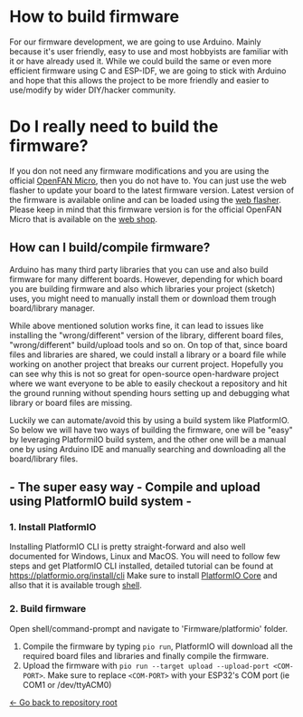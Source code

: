 # How to build firmware

For our firmware development, we are going to use Arduino. Mainly because it's user friendly, easy to use and most hobbyists are familiar with it or have already used it. While we could build the same or even more efficient firmware using C and ESP-IDF, we are going to stick with Arduino and hope that this allows the project to be
more friendly and easier to use/modify by wider DIY/hacker community.

# Do I really need to build the firmware?

If you don not need any firmware modifications and you are using the official [OpenFAN Micro](https://shop.sasakaranovic.com/products/openfan-micro), then you do not have to. You can just use the web flasher to update your board to the latest firmware version.
Latest version of the firmware is available online and can be loaded using the [web flasher](https://docs.sasakaranovic.com/openfan_micro/firmware_upgrade/).
Please keep in mind that this firmware version is for the official OpenFAN Micro that is available on the [web shop](https://shop.sasakaranovic.com/products/openfan-micro).

## How can I build/compile firmware?

Arduino has many third party libraries that you can use and also build firmware for many different boards.
However, depending for which board you are building firmware and also which libraries your project (sketch) uses, you might need to manually install them or download them trough board/library manager.

While above mentioned solution works fine, it can lead to issues like installing the "wrong/different" version of the library, different board files, "wrong/different" build/upload tools and so on.
On top of that, since board files and libraries are shared, we could install a library or a board file while working on another project that breaks our current project.
Hopefully you can see why this is not so great for open-source open-hardware project where we want everyone to be able to easily checkout a repository and hit the ground running without spending hours setting up and debugging what library or board files are missing.

Luckily we can automate/avoid this by using a build system like PlatformIO. So below we will have two ways of building the firmware, one will be "easy" by leveraging PlatformiIO build system, and the other one will be a manual one by using Arduino IDE and manually searching and downloading all the board/library files.

## - The super easy way - Compile and upload using PlatformIO build system  - 

### 1. Install PlatformIO

Installing PlatformIO CLI is pretty straight-forward and also well documented for Windows, Linux and MacOS.
You will need to follow few steps and get PlatformIO CLI installed, detailed tutorial can be found at https://platformio.org/install/cli
Make sure to install [PlatformIO Core](https://docs.platformio.org/en/latest//core/installation.html#installation-methods 'https://docs.platformio.org/en/latest//core/installation.html#installation-methods') and allso that it is available trough [shell](https://docs.platformio.org/en/latest//core/installation.html#piocore-install-shell-commands 'PlatformIO Core - Install Shell Commands').

### 2. Build firmware

Open shell/command-prompt and navigate to 'Firmware/platformio' folder.
1. Compile the firmware by typing `pio run`, PlatformIO will download all the required board files and libraries and finally compile the firmware.
2. Upload the firmware with `pio run --target upload --upload-port <COM-PORT>`. Make sure to replace `<COM-PORT>` with your ESP32's COM port (ie COM1 or /dev/ttyACM0)


[<- Go back to repository root](../README.md)

